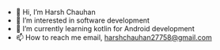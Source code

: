 - 👋 Hi, I’m Harsh Chauhan 
- 👀 I’m interested in software development 
- 🌱 I’m currently learning kotlin for Android development 
- 📫 How to reach me email, harshchauhan27758@gmail.com

<!---
Leaderharsh/Leaderharsh is a ✨ special ✨ repository because its `README.md` (this file) appears on your GitHub profile.
You can click the Preview link to take a look at your changes.
--->

